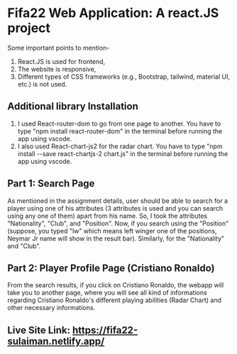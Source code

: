 # Fifa22 Web Application: A react.JS project

Some important points to mention-

1. React.JS is used for frontend,
2. The website is responsive,
3. Different types of CSS frameworks (e.g., Bootstrap, tailwind, material UI, etc.) is not used.

## Additional library Installation

1. I used React-router-dom to go from one page to another. You have to type "npm install react-router-dom" in the terminal before running the app using vscode.
2. I also used React-chart-js2 for the radar chart. You have to type "npm install --save react-chartjs-2 chart.js" in the terminal before running the app using vscode.


## Part 1: Search Page
As mentioned in the assignment details, user should be able to search for a player using one of his attributes (3 attributes is used and you can search using any one of them) apart from his name. So, I took the attributes "Nationality", "Club", and "Position". Now, if you search using the "Position" (suppose, you typed "lw" which means left winger one of the positions, Neymar Jr name will show in the result bar). Similarly, for the "Nationality" and "Club". 

## Part 2: Player Profile Page (Cristiano Ronaldo)
From the search results, if you click on Cristiano Ronaldo, the webapp will take you to another page, where you will see all kind of informations regarding Cristiano Ronaldo's different playing abilities (Radar Chart) and other necessary informations.

## Live Site Link: https://fifa22-sulaiman.netlify.app/

